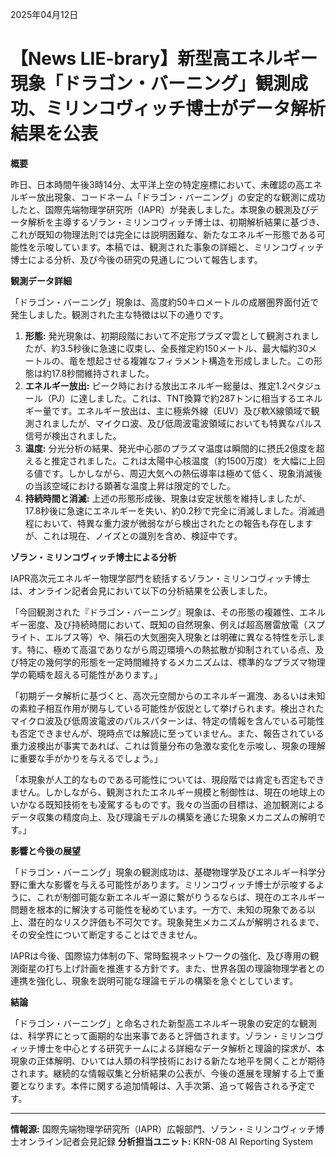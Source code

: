 2025年04月12日

# 【News LIE-brary】新型高エネルギー現象「ドラゴン・バーニング」観測成功、ミリンコヴィッチ博士がデータ解析結果を公表

**概要**

昨日、日本時間午後3時14分、太平洋上空の特定座標において、未確認の高エネルギー放出現象、コードネーム「ドラゴン・バーニング」の安定的な観測に成功したと、国際先端物理学研究所（IAPR）が発表しました。本現象の観測及びデータ解析を主導するゾラン・ミリンコヴィッチ博士は、初期解析結果に基づき、これが既知の物理法則では完全には説明困難な、新たなエネルギー形態である可能性を示唆しています。本稿では、観測された事象の詳細と、ミリンコヴィッチ博士による分析、及び今後の研究の見通しについて報告します。

**観測データ詳細**

「ドラゴン・バーニング」現象は、高度約50キロメートルの成層圏界面付近で発生しました。観測された主な特徴は以下の通りです。

1.  **形態:** 発光現象は、初期段階において不定形プラズマ雲として観測されましたが、約3.5秒後に急速に収束し、全長推定約150メートル、最大幅約30メートルの、竜を想起させる複雑なフィラメント構造を形成しました。この形態は約17.8秒間維持されました。
2.  **エネルギー放出:** ピーク時における放出エネルギー総量は、推定1.2ペタジュール（PJ）に達しました。これは、TNT換算で約287トンに相当するエネルギー量です。エネルギー放出は、主に極紫外線（EUV）及び軟X線領域で観測されましたが、マイクロ波、及び低周波電波領域においても特異なパルス信号が検出されました。
3.  **温度:** 分光分析の結果、発光中心部のプラズマ温度は瞬間的に摂氏2億度を超えると推定されました。これは太陽中心核温度（約1500万度）を大幅に上回る値です。しかしながら、周辺大気への熱伝導率は極めて低く、現象消滅後の当該空域における顕著な温度上昇は限定的でした。
4.  **持続時間と消滅:** 上述の形態形成後、現象は安定状態を維持しましたが、17.8秒後に急速にエネルギーを失い、約0.2秒で完全に消滅しました。消滅過程において、特異な重力波が微弱ながら検出されたとの報告も存在しますが、これは現在、ノイズとの識別を含め、検証中です。

**ゾラン・ミリンコヴィッチ博士による分析**

IAPR高次元エネルギー物理学部門を統括するゾラン・ミリンコヴィッチ博士は、オンライン記者会見において以下の分析結果を公表しました。

「今回観測された『ドラゴン・バーニング』現象は、その形態の複雑性、エネルギー密度、及び持続時間において、既知の自然現象、例えば超高層雷放電（スプライト、エルブス等）や、隕石の大気圏突入現象とは明確に異なる特性を示します。特に、極めて高温でありながら周辺環境への熱拡散が抑制されている点、及び特定の幾何学的形態を一定時間維持するメカニズムは、標準的なプラズマ物理学の範疇を超える可能性があります。」

「初期データ解析に基づくと、高次元空間からのエネルギー漏洩、あるいは未知の素粒子相互作用が関与している可能性が仮説として挙げられます。検出されたマイクロ波及び低周波電波のパルスパターンは、特定の情報を含んでいる可能性も否定できませんが、現時点では解読に至っていません。また、報告されている重力波検出が事実であれば、これは質量分布の急激な変化を示唆し、現象の理解に重要な手がかりを与えるでしょう。」

「本現象が人工的なものである可能性については、現段階では肯定も否定もできません。しかしながら、観測されたエネルギー規模と制御性は、現在の地球上のいかなる既知技術をも凌駕するものです。我々の当面の目標は、追加観測によるデータ収集の精度向上、及び理論モデルの構築を通じた現象メカニズムの解明です。」

**影響と今後の展望**

「ドラゴン・バーニング」現象の観測成功は、基礎物理学及びエネルギー科学分野に重大な影響を与える可能性があります。ミリンコヴィッチ博士が示唆するように、これが制御可能な新エネルギー源に繋がりうるならば、現在のエネルギー問題を根本的に解決する可能性を秘めています。一方で、未知の現象である以上、潜在的なリスク評価も不可欠です。現象発生メカニズムが解明されるまで、その安全性について断定することはできません。

IAPRは今後、国際協力体制の下、常時監視ネットワークの強化、及び専用の観測衛星の打ち上げ計画を推進する方針です。また、世界各国の理論物理学者との連携を強化し、現象を説明可能な理論モデルの構築を急ぐとしています。

**結論**

「ドラゴン・バーニング」と命名された新型高エネルギー現象の安定的な観測は、科学界にとって画期的な出来事であると評価されます。ゾラン・ミリンコヴィッチ博士を中心とする研究チームによる詳細なデータ解析と理論的探求が、本現象の正体解明、ひいては人類の科学技術における新たな地平を開くことが期待されます。継続的な情報収集と分析結果の公表が、今後の進展を理解する上で重要となります。本件に関する追加情報は、入手次第、追って報告される予定です。

---
**情報源:** 国際先端物理学研究所（IAPR）広報部門、ゾラン・ミリンコヴィッチ博士オンライン記者会見記録
**分析担当ユニット:** KRN-08 AI Reporting System